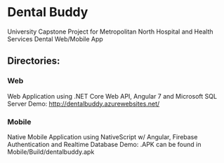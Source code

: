 # Dental Buddy
University Capstone Project for Metropolitan North Hospital and Health Services Dental Web/Mobile App

## Directories: 

### Web
Web Application using .NET Core Web API, Angular 7 and Microsoft SQL Server
Demo: http://dentalbuddy.azurewebsites.net/

### Mobile
Native Mobile Application using NativeScript w/ Angular, Firebase Authentication and Realtime Database
Demo: .APK can be found in Mobile/Build/dentalbuddy.apk
